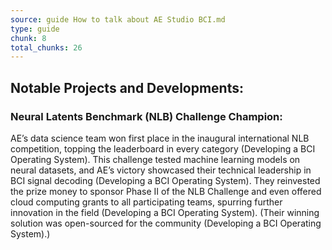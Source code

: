 ```yaml
---
source: guide How to talk about AE Studio BCI.md
type: guide
chunk: 8
total_chunks: 26
---
```


## Notable Projects and Developments:

### Neural Latents Benchmark (NLB) Challenge Champion:
AE’s data science team won first place in the inaugural international NLB competition, topping the leaderboard in every category (Developing a BCI Operating System). This challenge tested machine learning models on neural datasets, and AE’s victory showcased their technical leadership in BCI signal decoding (Developing a BCI Operating System). They reinvested the prize money to sponsor Phase II of the NLB Challenge and even offered cloud computing grants to all participating teams, spurring further innovation in the field (Developing a BCI Operating System). (Their winning solution was open-sourced for the community (Developing a BCI Operating System).)